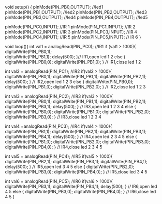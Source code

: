 void setup()
{
  pinMode(PIN_PB0,OUTPUT); //led1
  pinMode(PIN_PB1,OUTPUT); //led2
  pinMode(PIN_PB2,OUTPUT); //led3 
  pinMode(PIN_PB3,OUTPUT); //led4
  pinMode(PIN_PB4,OUTPUT); //led5 
  
  pinMode(PIN_PC0,INPUT); //IR 1
  pinMode(PIN_PC1,INPUT); //IR 2
  pinMode(PIN_PC2,INPUT); //IR 3
  pinMode(PIN_PC3,INPUT); //IR 4
  pinMode(PIN_PC4,INPUT); //IR 5
  pinMode(PIN_PC5,INPUT); // IR 6
}

void loop(){
  int val1 = analogRead(PIN_PC0); //IR1
  if (val1 > 1000){
    digitalWrite(PIN_PB0,1);  
    digitalWrite(PIN_PB1,1);
    delay(500);
    }// IR1,open led 1 2
  else {
    digitalWrite(PIN_PB0,0);
    digitalWrite(PIN_PB1,0);
    }  // IR1,close led 1 2
  
  int val2 = analogRead(PIN_PC1); //IR2
  if(val2 > 1000){
    digitalWrite(PIN_PB0,1);
    digitalWrite(PIN_PB1,1);
    digitalWrite(PIN_PB2,1);
    delay(500);
    }  // IR2,open led 1 2 3
  else {
    digitalWrite(PIN_PB0,0);
    digitalWrite(PIN_PB1,0);
    digitalWrite(PIN_PB2,0);
    }  // IR2,close led 1 2 3
  
  int val3 = analogRead(PIN_PC2); //IR3
  if(val3 > 1000){
    digitalWrite(PIN_PB0,1);
    digitalWrite(PIN_PB1,1);
    digitalWrite(PIN_PB2,1);
    digitalWrite(PIN_PB3,1);
    delay(500);
    }  // IR3,open led 1 2 3 4
  else {
    digitalWrite(PIN_PB0,0);
    digitalWrite(PIN_PB1,0);
    digitalWrite(PIN_PB2,0);
    digitalWrite(PIN_PB3,0);
    }  // IR3,close led 1 2 3 4

  int val4 =analogRead(PIN_PC3); //IR4
  if(val4 > 1000){
    digitalWrite(PIN_PB1,1);
    digitalWrite(PIN_PB2,1);
    digitalWrite(PIN_PB3,1);
    digitalWrite(PIN_PB4,1);
    delay(500);
    }  // IR4,open led 2 3 4 5
  else {
    digitalWrite(PIN_PB1,0);
    digitalWrite(PIN_PB2,0);
    digitalWrite(PIN_PB3,0);
    digitalWrite(PIN_PB4,0);
    }  // IR4,close led 2 3 4 5
    
  int val5 = analogRead(PIN_PC4); //IR5
  if(val5 > 1000){
    digitalWrite(PIN_PB2,1);
    digitalWrite(PIN_PB3,1);
    digitalWrite(PIN_PB4,1);
    delay(500);
    }  // IR5,open led 3 4 5
  else {
    digitalWrite(PIN_PB2,0);
    digitalWrite(PIN_PB3,0);
    digitalWrite(PIN_PB4,0);
    }  // IR5,close led    3 4 5

  int val6 = analogRead(PIN_PC5); //IR6
  if(val6 > 1000){
    digitalWrite(PIN_PB3,1);
    digitalWrite(PIN_PB4,1);
    delay(500);
    }  // IR6,open led 4 5
  else {
    digitalWrite(PIN_PB3,0);
    digitalWrite(PIN_PB4,0);
    }  // IR6,close led 4 5
}

